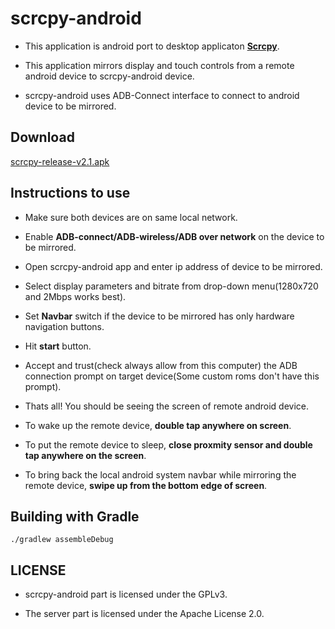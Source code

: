 # scrcpy-android

- This application is android port to desktop applicaton [**Scrcpy**](https://github.com/Genymobile/scrcpy).

- This application mirrors display and touch controls from a remote android device to scrcpy-android device.

- scrcpy-android uses ADB-Connect interface to connect to android device to be mirrored.



## Download

[scrcpy-release-v2.1.apk](https://github.com/chinmay0900/scrcpy-android/releases/)


## Instructions to use

- Make sure both devices are on same local network.

- Enable **ADB-connect/ADB-wireless/ADB over network** on the device to be mirrored. 

- Open scrcpy-android app and enter ip address of device to be mirrored.

- Select display parameters and bitrate from drop-down menu(1280x720 and 2Mbps works best).

- Set **Navbar** switch if the device to be mirrored has only hardware navigation buttons.

- Hit **start** button.

- Accept and trust(check always allow from this computer) the ADB connection prompt on target device(Some custom roms don't have this prompt).

- Thats all! You should be seeing the screen of remote android device.

- To wake up the remote device, **double tap anywhere on screen**.

- To put the remote device to sleep, **close proxmity sensor and double tap anywhere on the screen**. 

- To bring back the local android system navbar while mirroring the remote device, **swipe up from the bottom edge of screen**.


## Building with Gradle

    ./gradlew assembleDebug
    
    
 
## LICENSE

- scrcpy-android part is licensed under the GPLv3.

- The server part is licensed under the Apache License 2.0.
